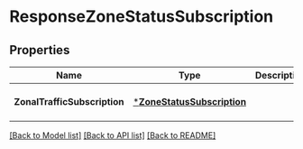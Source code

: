 # ResponseZoneStatusSubscription

## Properties
Name | Type | Description | Notes
------------ | ------------- | ------------- | -------------
**ZonalTrafficSubscription** | [***ZoneStatusSubscription**](ZoneStatusSubscription.md) |  | [optional] [default to null]

[[Back to Model list]](../README.md#documentation-for-models) [[Back to API list]](../README.md#documentation-for-api-endpoints) [[Back to README]](../README.md)


